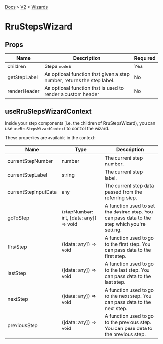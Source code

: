 [Docs](/) > [V2](/docs/v2/get-started) > [Wizards](/docs/v2/components/RruStepsWizard)

# RruStepsWizard

## Props

| Name         | Description                                                            | Required |
| ------------ | ---------------------------------------------------------------------- | -------- |
| children     | Steps `node`s                                                          | Yes      |
| getStepLabel | An optional function that given a step number, returns the step label. | No       |
| renderHeader | An optional function that is used to render a custom header            | No       |

## useRruStepsWizardContext

Inside your step components (i.e. the children of RruStepsWizard), you can use `useRruStepsWizardContext` to control the wizard.

These properties are available in the context:

| Name                 | Type                                   | Description                                                                                  |
| -------------------- | -------------------------------------- | -------------------------------------------------------------------------------------------- |
| currentStepNumber    | number                                 | The current step number.                                                                     |
| currentStepLabel     | string                                 | The current step label.                                                                      |
| currentStepInputData | any                                    | The current step data passed from the referring step.                                        |
| goToStep             | (stepNumber: int, [data: any]) => void | A function used to set the desired step. You can pass data to the step which you're setting. |
| firstStep            | ([data: any]) => void                  | A function used to go to the first step. You can pass data to the first step.                |
| lastStep             | ([data: any]) => void                  | A function used to go to the last step. You can pass data to the last step.                  |
| nextStep             | ([data: any]) => void                  | A function used to go to the next step. You can pass data to the next step.                  |
| previousStep         | ([data: any]) => void                  | A function used to go to the previous step. You can pass data to the previous step.          |
